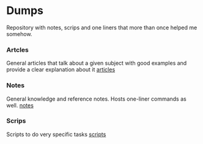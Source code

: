 # Dumps

Repository with notes, scrips and one liners that more than once helped me somehow.

### Artcles

General articles that talk about a given subject with good examples and provide a clear explanation about it
[articles](/articles/README.md)

### Notes

General knowledge and reference notes. Hosts one-liner commands as well.
[notes](/notes/README.md)

### Scrips

Scripts to do very specific tasks
[scripts](/scrips/README.md)
